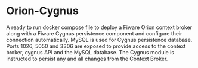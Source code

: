 # Orion-Cygnus
A ready to run docker compose file to deploy a Fiware Orion context broker along with a Fiware Cygnus persistence component and configure their connection automatically. MySQL is used for Cygnus persistence database. Ports 1026, 5050 and 3306 are exposed to provide access to the context broker, cygnus API and the MySQL database. The Cygnus module is instructed to persist any and all changes from the Context Broker. 
